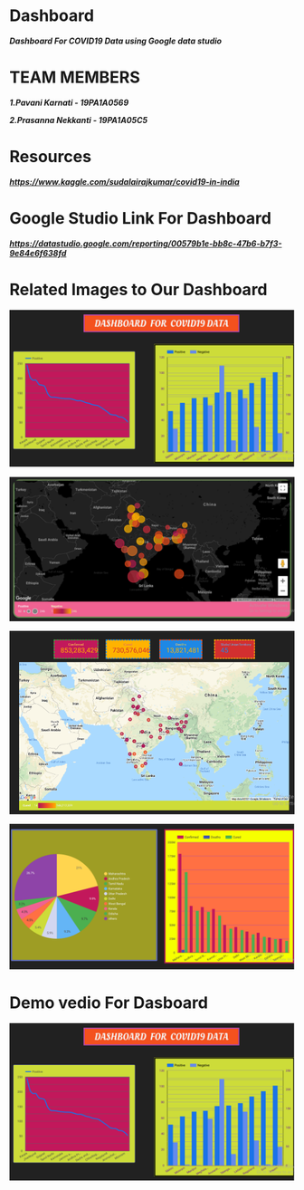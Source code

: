 # Dashboard
<b><i>Dashboard For COVID19 Data using Google data studio</i></b>

# TEAM MEMBERS

<b><i>1.Pavani Karnati - 19PA1A0569
  
  2.Prasanna Nekkanti - 19PA1A05C5 </i><b>

# Resources

<i>https://www.kaggle.com/sudalairajkumar/covid19-in-india</i>

# Google Studio Link For Dashboard

<i>https://datastudio.google.com/reporting/00579b1e-bb8c-47b6-b7f3-9e84e6f638fd</i>

# Related Images to Our Dashboard

![Dashboard](https://github.com/19PA1A0569/Dashboard/blob/main/2021-04-19%20(7).png)

![Dashboard](https://github.com/19PA1A0569/Dashboard/blob/main/2021-04-19%20(4).png)

![Dashboard](https://github.com/19PA1A0569/Dashboard/blob/main/2021-04-19%20(5).png)

![Dashboard](https://github.com/19PA1A0569/Dashboard/blob/main/2021-04-19%20(6).png)

# Demo vedio For Dasboard
[![Game](https://github.com/19PA1A0569/Dashboard/blob/main/2021-04-19%20(7).png)](https://youtu.be/pav0J1pAq4I)

